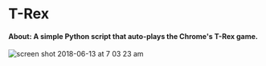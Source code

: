 # T-Rex
#### About: A simple Python script that auto-plays the Chrome's T-Rex game.

![screen shot 2018-06-13 at 7 03 23 am](https://user-images.githubusercontent.com/30762976/41325612-e21d77c0-6ed8-11e8-9dad-f6d24f112324.png)
